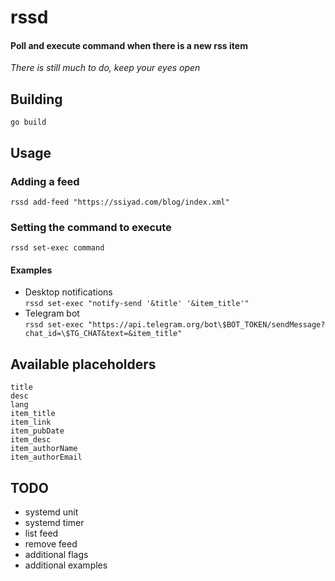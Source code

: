 # rssd
#### Poll and execute command when there is a new rss item  
*There is still much to do, keep your eyes open*

## Building
`go build`

## Usage
### Adding a feed
`rssd add-feed "https://ssiyad.com/blog/index.xml"`

### Setting the command to execute
`rssd set-exec command`

#### Examples
- Desktop notifications  
`rssd set-exec "notify-send '&title' '&item_title'"`
- Telegram bot  
`rssd set-exec "https://api.telegram.org/bot\$BOT_TOKEN/sendMessage?chat_id=\$TG_CHAT&text=&item_title"`

## Available placeholders
```
title
desc
lang
item_title
item_link
item_pubDate
item_desc
item_authorName
item_authorEmail
```

## TODO
- systemd unit
- systemd timer
- list feed
- remove feed
- additional flags
- additional examples